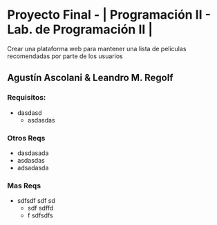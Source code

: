 # Proyecto Final - | Programación II - Lab. de Programación II |
Crear una plataforma web para mantener una lista de películas recomendadas por parte de los usuarios
## Agustín Ascolani & Leandro M. Regolf

### Requisitos:
- dasdasd
  - asdasdas

### Otros Reqs
- dasdasada
- asdasdas
- adsadasda

### Mas Reqs
- sdfsdf sdf sd
  - sdf sdffd
  - f sdfsdfs


